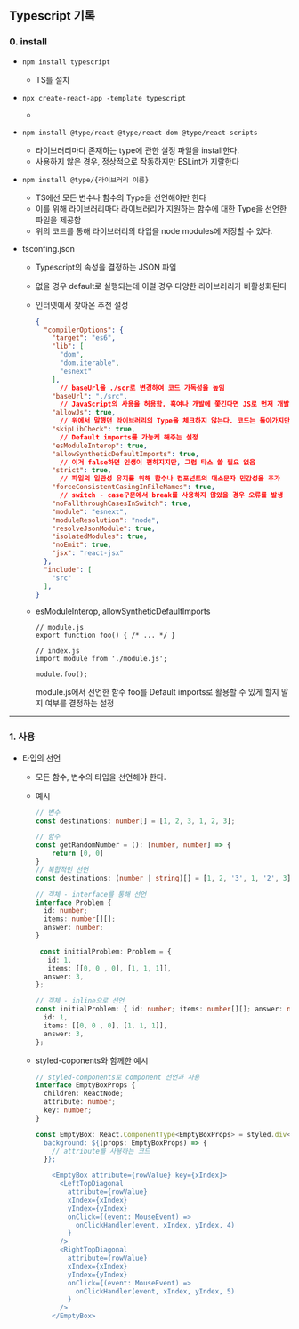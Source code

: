 ## Typescript 기록



### 0. install

- `npm install typescript`
  
  - TS를 설치
- `npx create-react-app -template typescript`
  
  - 
- `npm install @type/react @type/react-dom @type/react-scripts`
  
  - 라이브러리마다 존재하는 type에 관한 설정 파일을 install한다.
  - 사용하지 않은 경우, 정상적으로 작동하지만 ESLint가 지랄한다
  
- `npm install @type/{라이브러리 이름}`
  
  - TS에선 모든 변수나 함수의 Type을 선언해야만 한다
  - 이를 위해 라이브러리마다 라이브러리가 지원하는 함수에 대한 Type을 선언한 파일을 제공함
  - 위의 코드를 통해 라이브러리의 타입을 node modules에 저장할 수 있다.
  
- tsconfing.json

  - Typescript의 속성을 결정하는 JSON 파일
  - 없을 경우 default로 실행되는데 이럴 경우 다양한 라이브러리가 비활성화된다

  - 인터넷에서 찾아온 추천 설정

    ```json
    {
      "compilerOptions": {
        "target": "es6",
        "lib": [
          "dom",
          "dom.iterable",
          "esnext"
        ], 
          // baseUrl을 ./scr로 변경하여 코드 가독성을 높임
        "baseUrl": "./src",
          // JavaScript의 사용을 허용함. 혹여나 개발에 쫓긴다면 JS로 먼저 개발하고 나중에 refactor해도 될듯
        "allowJs": true,
          // 위에서 말했던 라이브러리의 Type을 체크하지 않는다. 코드는 돌아가지만 ESLint에서 에러를 토해냄
        "skipLibCheck": true,
          // Default imports를 가능케 해주는 설정
        "esModuleInterop": true,
        "allowSyntheticDefaultImports": true,
          // 이거 false하면 인생이 편하지지만, 그럼 타스 쓸 필요 없음
        "strict": true,
          // 파일의 일관성 유지를 위해 함수나 컴포넌트의 대소문자 민감성을 추가
        "forceConsistentCasingInFileNames": true,
          // switch - case구문에서 break를 사용하지 않았을 경우 오류를 발생
        "noFallthroughCasesInSwitch": true,
        "module": "esnext",
        "moduleResolution": "node",
        "resolveJsonModule": true,
        "isolatedModules": true,
        "noEmit": true,
        "jsx": "react-jsx"
      },
      "include": [
        "src"
      ],
    }
    ```
  
  - esModuleInterop, allowSyntheticDefaultImports
  
    ```
    // module.js
    export function foo() { /* ... */ }
    
    // index.js
    import module from './module.js';
    
    module.foo();
    ```
  
    module.js에서 선언한 함수 foo를  Default imports로 활용할 수 있게 할지 말지 여부를 결정하는 설정

---



### 1. 사용

- 타입의 선언

  - 모든 함수, 변수의 타입을 선언해야 한다.

  - 예시

    ```typescript
    // 변수
    const destinations: number[] = [1, 2, 3, 1, 2, 3];
    
    // 함수
    const getRandomNumber = (): [number, number] => {
        return [0, 0]
    }
    // 복합적인 선언
    const destinations: (number | string)[] = [1, 2, '3', 1, '2', 3];
    
    // 객체 - interface를 통해 선언
    interface Problem {
      id: number;
      items: number[][];
      answer: number;
    }
    
     const initialProblem: Problem = {
       id: 1,
       items: [[0, 0 , 0], [1, 1, 1]],
      answer: 3,
    };
    
    // 객체 - inline으로 선언
    const initialProblem: { id: number; items: number[][]; answer: number } = {
      id: 1,
      items: [[0, 0 , 0], [1, 1, 1]],
      answer: 3,
    };
    ```

  - styled-coponents와 함께한 예시

    ```typescript
    // styled-components로 component 선언과 사용
    interface EmptyBoxProps {
      children: ReactNode;
      attribute: number;
      key: number;
    }
    
    const EmptyBox: React.ComponentType<EmptyBoxProps> = styled.div<EmptyBoxProps>`
      background: ${(props: EmptyBoxProps) => {
    	// attribute를 사용하는 코드
      }};
    
        <EmptyBox attribute={rowValue} key={xIndex}>
          <LeftTopDiagonal
            attribute={rowValue}
            xIndex={xIndex}
            yIndex={yIndex}
            onClick={(event: MouseEvent) =>
              onClickHandler(event, xIndex, yIndex, 4)
            }
          />
          <RightTopDiagonal
            attribute={rowValue}
            xIndex={xIndex}
            yIndex={yIndex}
            onClick={(event: MouseEvent) =>
              onClickHandler(event, xIndex, yIndex, 5)
            }
          />
        </EmptyBox>
    ```

    
